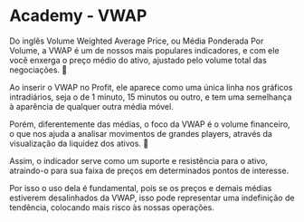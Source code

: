 # Academy - VWAP

Do inglês Volume Weighted Average Price, ou Média Ponderada Por Volume, a VWAP é um de nossos mais populares indicadores, e com ele você enxerga o preço médio do ativo, ajustado pelo volume total das negociações. 🎯

Ao inserir o VWAP no Profit, ele aparece como uma única linha nos gráficos intradiários, seja o de 1 minuto, 15 minutos ou outro, e tem uma semelhança à aparência de qualquer outra média móvel.

Porém, diferentemente das médias, o foco da VWAP é o volume financeiro, o que nos ajuda a analisar movimentos de grandes players, através da visualização da liquidez dos ativos. 🤑

Assim, o indicador serve como um suporte e resistência para o ativo, atraindo-o para sua faixa de preços em determinados pontos de interesse.

Por isso o uso dela é fundamental, pois se os preços e demais médias estiverem desalinhados da VWAP, isso pode representar uma indefinição de tendência, colocando mais risco às nossas operações.